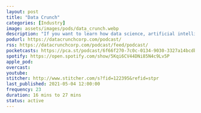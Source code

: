 ```yaml
---
layout: post
title: "Data Crunch"
categories: [Industry]
image: assets/images/pods/data_crunch.webp
description: "If you want to learn how data science, artificial intelligence, machine learning, and deep learning are being used to change our world for the better, you’ve subscribed to the right podcast. We talk to entrepreneurs and experts about their experiences employing new technology—their approach, their successes, their failures, and the outcomes of their work. We make these difficult concepts accessible to a wide audiencee"
podurl: https://datacrunchcorp.com/podcast/
rss: https://datacrunchcorp.com/podcast/feed/podcast/
pocketcasts: https://pca.st/podcast/6f66f270-7c0c-0134-9030-3327a14bcdba
spotify: https://open.spotify.com/show/5Kqi6CV44DNi85N4c9Lv5P
apple_pod:
overcast:
youtube:
stitcher: http://www.stitcher.com/s?fid=122395&refid=stpr
last_published: 2021-05-04 12:00:00
frequency: 23
duration: 16 mins to 27 mins
status: active
---
```

